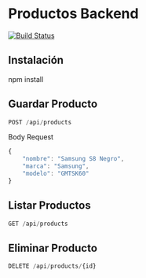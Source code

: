 # Productos Backend
[![Build Status](https://travis-ci.org/cleider87/productos-back.svg?branch=master)](https://travis-ci.org/cleider87/productos-back)
## Instalación

npm install


## Guardar Producto
```javascript
POST /api/products
```
Body Request
```javascript
{
	"nombre": "Samsung S8 Negro",
	"marca": "Samsung",
	"modelo": "GMTSK60"
}
```
## Listar Productos
```javascript
GET /api/products
```
## Eliminar Producto
```javascript
DELETE /api/products/{id}
```
